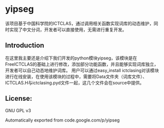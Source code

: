 # yipseg

该项目基于中国科学院的ICTCLAS，通过调用相关函数实现词库的动态维护，同时实现了中文分词，开发者可以直接使用，无需进行重复开发。

## Introduction
在这里我主要还是介绍下我们开发的python模块yipseg，该模块是在FreeICTCLAS的基础上进行修改，添加部分功能函数，并且能够实现词库独立，开发者可以自己动态地维护词库。
用户可以通过easy_install ictclasing对该模块进行在线安装，在使用该模块的过程中，需要将Data文件夹（词库文件）、ICTCLAS.H与ictclasing.pyd文件一起，这几个文件会在source中提供。

## License:
GNU GPL v3

Automatically exported from code.google.com/p/yipseg
